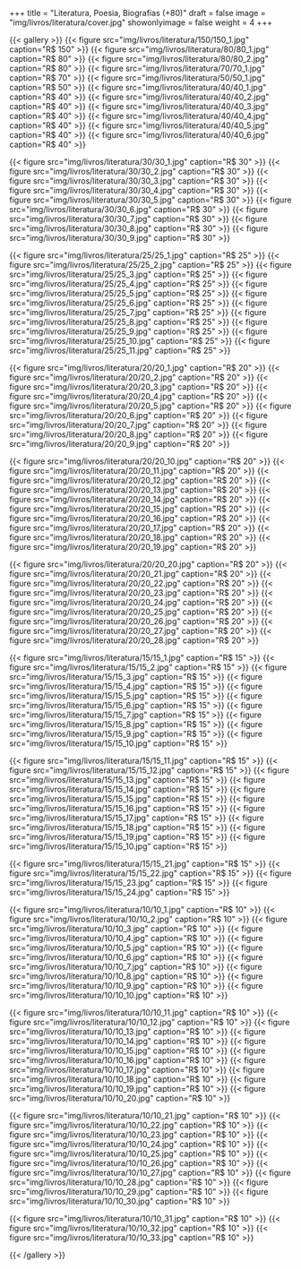 +++
title = "Literatura, Poesia, Biografias (+80)"
draft = false
image = "img/livros/literatura/cover.jpg"
showonlyimage = false
weight = 4
+++
<!--more-->


{{< gallery >}}
{{< figure src="img/livros/literatura/150/150_1.jpg" caption="R$ 150" >}}
{{< figure src="img/livros/literatura/80/80_1.jpg" caption="R$ 80" >}}
{{< figure src="img/livros/literatura/80/80_2.jpg" caption="R$ 80" >}}
{{< figure src="img/livros/literatura/70/70_1.jpg" caption="R$ 70" >}}
{{< figure src="img/livros/literatura/50/50_1.jpg" caption="R$ 50" >}}
{{< figure src="img/livros/literatura/40/40_1.jpg" caption="R$ 40" >}}
{{< figure src="img/livros/literatura/40/40_2.jpg" caption="R$ 40" >}}
{{< figure src="img/livros/literatura/40/40_3.jpg" caption="R$ 40" >}}
{{< figure src="img/livros/literatura/40/40_4.jpg" caption="R$ 40" >}}
{{< figure src="img/livros/literatura/40/40_5.jpg" caption="R$ 40" >}}
{{< figure src="img/livros/literatura/40/40_6.jpg" caption="R$ 40" >}}

{{< figure src="img/livros/literatura/30/30_1.jpg" caption="R$ 30" >}}
{{< figure src="img/livros/literatura/30/30_2.jpg" caption="R$ 30" >}}
{{< figure src="img/livros/literatura/30/30_3.jpg" caption="R$ 30" >}}
{{< figure src="img/livros/literatura/30/30_4.jpg" caption="R$ 30" >}}
{{< figure src="img/livros/literatura/30/30_5.jpg" caption="R$ 30" >}}
{{< figure src="img/livros/literatura/30/30_6.jpg" caption="R$ 30" >}}
{{< figure src="img/livros/literatura/30/30_7.jpg" caption="R$ 30" >}}
{{< figure src="img/livros/literatura/30/30_8.jpg" caption="R$ 30" >}}
{{< figure src="img/livros/literatura/30/30_9.jpg" caption="R$ 30" >}}

{{< figure src="img/livros/literatura/25/25_1.jpg" caption="R$ 25" >}}
{{< figure src="img/livros/literatura/25/25_2.jpg" caption="R$ 25" >}}
{{< figure src="img/livros/literatura/25/25_3.jpg" caption="R$ 25" >}}
{{< figure src="img/livros/literatura/25/25_4.jpg" caption="R$ 25" >}}
{{< figure src="img/livros/literatura/25/25_5.jpg" caption="R$ 25" >}}
{{< figure src="img/livros/literatura/25/25_6.jpg" caption="R$ 25" >}}
{{< figure src="img/livros/literatura/25/25_7.jpg" caption="R$ 25" >}}
{{< figure src="img/livros/literatura/25/25_8.jpg" caption="R$ 25" >}}
{{< figure src="img/livros/literatura/25/25_9.jpg" caption="R$ 25" >}}
{{< figure src="img/livros/literatura/25/25_10.jpg" caption="R$ 25" >}}
{{< figure src="img/livros/literatura/25/25_11.jpg" caption="R$ 25" >}}

{{< figure src="img/livros/literatura/20/20_1.jpg" caption="R$ 20" >}}
{{< figure src="img/livros/literatura/20/20_2.jpg" caption="R$ 20" >}}
{{< figure src="img/livros/literatura/20/20_3.jpg" caption="R$ 20" >}}
{{< figure src="img/livros/literatura/20/20_4.jpg" caption="R$ 20" >}}
{{< figure src="img/livros/literatura/20/20_5.jpg" caption="R$ 20" >}}
{{< figure src="img/livros/literatura/20/20_6.jpg" caption="R$ 20" >}}
{{< figure src="img/livros/literatura/20/20_7.jpg" caption="R$ 20" >}}
{{< figure src="img/livros/literatura/20/20_8.jpg" caption="R$ 20" >}}
{{< figure src="img/livros/literatura/20/20_9.jpg" caption="R$ 20" >}}

{{< figure src="img/livros/literatura/20/20_10.jpg" caption="R$ 20" >}}
{{< figure src="img/livros/literatura/20/20_11.jpg" caption="R$ 20" >}}
{{< figure src="img/livros/literatura/20/20_12.jpg" caption="R$ 20" >}}
{{< figure src="img/livros/literatura/20/20_13.jpg" caption="R$ 20" >}}
{{< figure src="img/livros/literatura/20/20_14.jpg" caption="R$ 20" >}}
{{< figure src="img/livros/literatura/20/20_15.jpg" caption="R$ 20" >}}
{{< figure src="img/livros/literatura/20/20_16.jpg" caption="R$ 20" >}}
{{< figure src="img/livros/literatura/20/20_17.jpg" caption="R$ 20" >}}
{{< figure src="img/livros/literatura/20/20_18.jpg" caption="R$ 20" >}}
{{< figure src="img/livros/literatura/20/20_19.jpg" caption="R$ 20" >}}

{{< figure src="img/livros/literatura/20/20_20.jpg" caption="R$ 20" >}}
{{< figure src="img/livros/literatura/20/20_21.jpg" caption="R$ 20" >}}
{{< figure src="img/livros/literatura/20/20_22.jpg" caption="R$ 20" >}}
{{< figure src="img/livros/literatura/20/20_23.jpg" caption="R$ 20" >}}
{{< figure src="img/livros/literatura/20/20_24.jpg" caption="R$ 20" >}}
{{< figure src="img/livros/literatura/20/20_25.jpg" caption="R$ 20" >}}
{{< figure src="img/livros/literatura/20/20_26.jpg" caption="R$ 20" >}}
{{< figure src="img/livros/literatura/20/20_27.jpg" caption="R$ 20" >}}
{{< figure src="img/livros/literatura/20/20_28.jpg" caption="R$ 20" >}}

{{< figure src="img/livros/literatura/15/15_1.jpg" caption="R$ 15" >}}
{{< figure src="img/livros/literatura/15/15_2.jpg" caption="R$ 15" >}}
{{< figure src="img/livros/literatura/15/15_3.jpg" caption="R$ 15" >}}
{{< figure src="img/livros/literatura/15/15_4.jpg" caption="R$ 15" >}}
{{< figure src="img/livros/literatura/15/15_5.jpg" caption="R$ 15" >}}
{{< figure src="img/livros/literatura/15/15_6.jpg" caption="R$ 15" >}}
{{< figure src="img/livros/literatura/15/15_7.jpg" caption="R$ 15" >}}
{{< figure src="img/livros/literatura/15/15_8.jpg" caption="R$ 15" >}}
{{< figure src="img/livros/literatura/15/15_9.jpg" caption="R$ 15" >}}
{{< figure src="img/livros/literatura/15/15_10.jpg" caption="R$ 15" >}}

{{< figure src="img/livros/literatura/15/15_11.jpg" caption="R$ 15" >}}
{{< figure src="img/livros/literatura/15/15_12.jpg" caption="R$ 15" >}}
{{< figure src="img/livros/literatura/15/15_13.jpg" caption="R$ 15" >}}
{{< figure src="img/livros/literatura/15/15_14.jpg" caption="R$ 15" >}}
{{< figure src="img/livros/literatura/15/15_15.jpg" caption="R$ 15" >}}
{{< figure src="img/livros/literatura/15/15_16.jpg" caption="R$ 15" >}}
{{< figure src="img/livros/literatura/15/15_17.jpg" caption="R$ 15" >}}
{{< figure src="img/livros/literatura/15/15_18.jpg" caption="R$ 15" >}}
{{< figure src="img/livros/literatura/15/15_19.jpg" caption="R$ 15" >}}
{{< figure src="img/livros/literatura/15/15_10.jpg" caption="R$ 15" >}}

{{< figure src="img/livros/literatura/15/15_21.jpg" caption="R$ 15" >}}
{{< figure src="img/livros/literatura/15/15_22.jpg" caption="R$ 15" >}}
{{< figure src="img/livros/literatura/15/15_23.jpg" caption="R$ 15" >}}
{{< figure src="img/livros/literatura/15/15_24.jpg" caption="R$ 15" >}}


{{< figure src="img/livros/literatura/10/10_1.jpg" caption="R$ 10" >}}
{{< figure src="img/livros/literatura/10/10_2.jpg" caption="R$ 10" >}}
{{< figure src="img/livros/literatura/10/10_3.jpg" caption="R$ 10" >}}
{{< figure src="img/livros/literatura/10/10_4.jpg" caption="R$ 10" >}}
{{< figure src="img/livros/literatura/10/10_5.jpg" caption="R$ 10" >}}
{{< figure src="img/livros/literatura/10/10_6.jpg" caption="R$ 10" >}}
{{< figure src="img/livros/literatura/10/10_7.jpg" caption="R$ 10" >}}
{{< figure src="img/livros/literatura/10/10_8.jpg" caption="R$ 10" >}}
{{< figure src="img/livros/literatura/10/10_9.jpg" caption="R$ 10" >}}
{{< figure src="img/livros/literatura/10/10_10.jpg" caption="R$ 10" >}}

{{< figure src="img/livros/literatura/10/10_11.jpg" caption="R$ 10" >}}
{{< figure src="img/livros/literatura/10/10_12.jpg" caption="R$ 10" >}}
{{< figure src="img/livros/literatura/10/10_13.jpg" caption="R$ 10" >}}
{{< figure src="img/livros/literatura/10/10_14.jpg" caption="R$ 10" >}}
{{< figure src="img/livros/literatura/10/10_15.jpg" caption="R$ 10" >}}
{{< figure src="img/livros/literatura/10/10_16.jpg" caption="R$ 10" >}}
{{< figure src="img/livros/literatura/10/10_17.jpg" caption="R$ 10" >}}
{{< figure src="img/livros/literatura/10/10_18.jpg" caption="R$ 10" >}}
{{< figure src="img/livros/literatura/10/10_19.jpg" caption="R$ 10" >}}
{{< figure src="img/livros/literatura/10/10_20.jpg" caption="R$ 10" >}}

{{< figure src="img/livros/literatura/10/10_21.jpg" caption="R$ 10" >}}
{{< figure src="img/livros/literatura/10/10_22.jpg" caption="R$ 10" >}}
{{< figure src="img/livros/literatura/10/10_23.jpg" caption="R$ 10" >}}
{{< figure src="img/livros/literatura/10/10_24.jpg" caption="R$ 10" >}}
{{< figure src="img/livros/literatura/10/10_25.jpg" caption="R$ 10" >}}
{{< figure src="img/livros/literatura/10/10_26.jpg" caption="R$ 10" >}}
{{< figure src="img/livros/literatura/10/10_27.jpg" caption="R$ 10" >}}
{{< figure src="img/livros/literatura/10/10_28.jpg" caption="R$ 10" >}}
{{< figure src="img/livros/literatura/10/10_29.jpg" caption="R$ 10" >}}
{{< figure src="img/livros/literatura/10/10_30.jpg" caption="R$ 10" >}}

{{< figure src="img/livros/literatura/10/10_31.jpg" caption="R$ 10" >}}
{{< figure src="img/livros/literatura/10/10_32.jpg" caption="R$ 10" >}}
{{< figure src="img/livros/literatura/10/10_33.jpg" caption="R$ 10" >}}

{{< /gallery >}}

